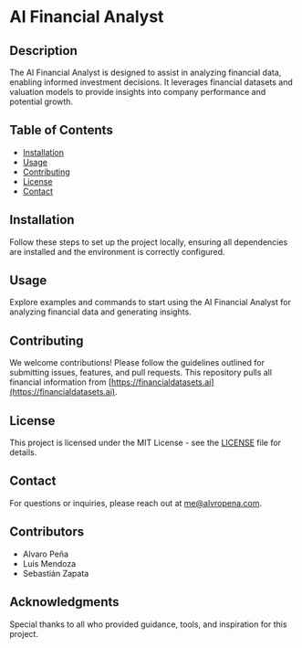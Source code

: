 # AI Financial Analyst

## Description

The AI Financial Analyst is designed to assist in analyzing financial data, enabling informed investment decisions. It leverages financial datasets and valuation models to provide insights into company performance and potential growth.

## Table of Contents

- [Installation](#installation)
- [Usage](#usage)
- [Contributing](#contributing)
- [License](#license)
- [Contact](#contact)

## Installation

Follow these steps to set up the project locally, ensuring all dependencies are installed and the environment is correctly configured.

## Usage

Explore examples and commands to start using the AI Financial Analyst for analyzing financial data and generating insights.

## Contributing

We welcome contributions! Please follow the guidelines outlined for submitting issues, features, and pull requests.
This repository pulls all financial information from [https://financialdatasets.ai](https://financialdatasets.ai).

## License

This project is licensed under the MIT License - see the [LICENSE](LICENSE) file for details.

## Contact

For questions or inquiries, please reach out at [me@alvropena.com](mailto:me@alvropena.com).

## Contributors

- Alvaro Peña
- Luis Mendoza
- Sebastián Zapata

## Acknowledgments

Special thanks to all who provided guidance, tools, and inspiration for this project.